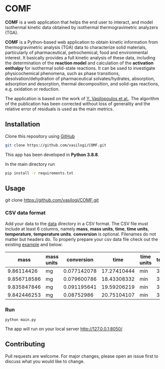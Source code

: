 # COMF

**COMF** is a web application that helps the end user to interact, and model isothermal kinetic data obtained by isothermal thermogravimetric analyzers (TGA).



**COMF** is a Python-based web application to obtain kinetic information from thermogravimetric analysis (TGA) data to characterize solid materials, particularly of pharmaceutical, petrochemical, food and environmental interest. It basically provides a full kinetic analysis of these data, including the determination of the **reaction model** and calculation of the **activation enthalpy** for isothermal solid-state reactions. It can be used to investigate physicochemical phenomena, such as phase transitions, desolvation/dehydration of pharmaceutical solvates/hydrates, absorption, adsorption and desorption, thermal decomposition, and solid-gas reactions, e.g. oxidation or reduction.

The application is based on the work of [Y. Vasilopoulos et al.](https://www.mdpi.com/2073-4352/10/2/139/htm). The algorithm of the publication has been corrected without loss of generality and the relative error of residuals is used as the main metrics.

## Installation

Clone this repository using [GitHub](https://help.github.com/en/enterprise/2.13/user/articles/cloning-a-repository)

```bash
git clone https://github.com/vasilogi/COMF.git
```



This app has been developed in **Python 3.8.8**.



In the main directory run

```bash
pip install -r requirements.txt
```

## Usage

git clone https://github.com/vasilogi/COMF.git

### CSV data format

Add your data to the [data](./data) directory in a CSV format. The CSV file must include at least 6 columns, namely **mass**, **mass units**, **time**, **time units**, **temperature**, **temperature units**. **conversion** is optional. Filenames do not matter but headers do. To properly prepare your csv data file check out the existing [example](./data/80_0_Celcius.csv) and below:

| mass        | mass units | conversion  | time        | time units | temperature | temperature units |
| ----------- | :--------- | ----------- | ----------- | ---------- | ----------- | ----------------- |
| 9.86114426  | mg         | 0.077142078 | 17.27410444 | min        | 320         | Kelvin            |
| 9.856718586 | mg         | 0.079600786 | 18.43308332 | min        | 320         | Kelvin            |
| 9.835847846 | mg         | 0.091195641 | 19.59206219 | min        | 320         | Kelvin            |
| 9.842446253 | mg         | 0.08752986  | 20.75104107 | min        | 320         | Kelvin            |

### Run 

```bas
python main.py
```

The app will run on your local server http://127.0.0.1:8050/

## Contributing

Pull requests are welcome. For major changes, please open an issue first to discuss what you would like to change.
